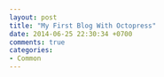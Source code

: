 ```yaml
---
layout: post
title: "My First Blog With Octopress"
date: 2014-06-25 22:30:34 +0700
comments: true
categories:
- Common
---
```

